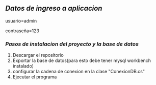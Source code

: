 ## ***Datos de ingreso a aplicacion***
usuario=admin

contraseña=123

### ***Pasos de instalacion del proyecto y la base de datos***

1. Descargar el repositorio
2. Exportar la base de datos(para esto debe tener mysql workbench instalado)
3. configurar la cadena de conexion en la clase "ConexionDB.cs"
4. Ejecutar el programa
